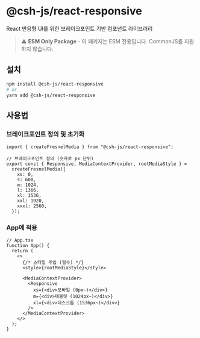 # @csh-js/react-responsive

React 반응형 UI를 위한 브레이크포인트 기반 컴포넌트 라이브러리

> ⚠️ **ESM Only Package** - 이 패키지는 ESM 전용입니다. CommonJS를 지원하지 않습니다.

## 설치

```bash
npm install @csh-js/react-responsive
# or
yarn add @csh-js/react-responsive
```

## 사용법

### 브레이크포인트 정의 및 초기화

```tsx
import { createFresnelMedia } from "@csh-js/react-responsive";

// 브레이크포인트 정의 (숫자로 px 단위)
export const { Responsive, MediaContextProvider, rootMediaStyle } =
  createFresnelMedia({
    xs: 0,
    s: 600,
    m: 1024,
    l: 1366,
    xl: 1536,
    xxl: 1920,
    xxxl: 2560,
  });
```

### App에 적용

```tsx
// App.tsx
function App() {
  return (
    <>
      {/* 스타일 주입 (필수) */}
      <style>{rootMediaStyle}</style>

      <MediaContextProvider>
        <Responsive
          xs={<div>모바일 (0px~)</div>}
          m={<div>태블릿 (1024px~)</div>}
          xl={<div>데스크톱 (1536px~)</div>}
        />
      </MediaContextProvider>
    </>
  );
}
```
